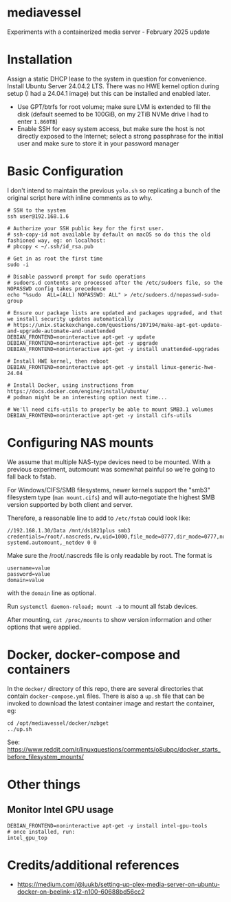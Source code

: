# mediavessel
Experiments with a containerized media server - February 2025 update

# Installation
Assign a static DHCP lease to the system in question for convenience.
Install Ubuntu Server 24.04.2 LTS. There was no HWE kernel option during setup (I had a 24.04.1 image) but this can be installed and enabled later.
* Use GPT/btrfs for root volume; make sure LVM is extended to fill the disk (default seemed to be 100GiB, on my 2TiB NVMe drive I had to enter `1.860TB`)
* Enable SSH for easy system access, but make sure the host is not directly exposed to the Internet; select a strong passphrase for the initial user and make sure to store it in your password manager

# Basic Configuration
I don't intend to maintain the previous `yolo.sh` so replicating a bunch of the original script here with inline comments as to why.

```
# SSH to the system
ssh user@192.168.1.6

# Authorize your SSH public key for the first user.
# ssh-copy-id not available by default on macOS so do this the old fashioned way, eg: on localhost:
# pbcopy < ~/.ssh/id_rsa.pub

# Get in as root the first time 
sudo -i

# Disable password prompt for sudo operations
# sudoers.d contents are processed after the /etc/sudoers file, so the NOPASSWD config takes precedence
echo "%sudo  ALL=(ALL) NOPASSWD: ALL" > /etc/sudoers.d/nopasswd-sudo-group

# Ensure our package lists are updated and packages upgraded, and that we install security updates automatically
# https://unix.stackexchange.com/questions/107194/make-apt-get-update-and-upgrade-automate-and-unattended
DEBIAN_FRONTEND=noninteractive apt-get -y update 
DEBIAN_FRONTEND=noninteractive apt-get -y upgrade 
DEBIAN_FRONTEND=noninteractive apt-get -y install unattended-upgrades

# Install HWE kernel, then reboot
DEBIAN_FRONTEND=noninteractive apt-get -y install linux-generic-hwe-24.04

# Install Docker, using instructions from https://docs.docker.com/engine/install/ubuntu/
# podman might be an interesting option next time...

# We'll need cifs-utils to properly be able to mount SMB3.1 volumes
DEBIAN_FRONTEND=noninteractive apt-get -y install cifs-utils
```

# Configuring NAS mounts
We assume that multiple NAS-type devices need to be mounted. With a previous experiment, automount was somewhat painful so we're going to fall back to fstab.

For Windows/CIFS/SMB filesystems, newer kernels support the "smb3" filesystem type (`man mount.cifs`) and will auto-negotiate the highest SMB version supported by both client and server.

Therefore, a reasonable line to add to `/etc/fstab` could look like:

```
//192.168.1.30/Data /mnt/ds1821plus smb3 credentials=/root/.nascreds,rw,uid=1000,file_mode=0777,dir_mode=0777,nofail,x-systemd.automount,_netdev 0 0
```

Make sure the /root/.nascreds file is only readable by root. The format is

```
username=value
password=value
domain=value
```

with the `domain` line as optional. 

Run `systemctl daemon-reload; mount -a` to mount all fstab devices. 

After mounting, `cat /proc/mounts` to show version information and other options that were applied.

# Docker, docker-compose and containers

In the `docker/` directory of this repo, there are several directories that contain `docker-compose.yml` files. There is also a `up.sh` file that can be invoked to download the latest container image and restart the container, eg:

```
cd /opt/mediavessel/docker/nzbget
../up.sh
```

See: https://www.reddit.com/r/linuxquestions/comments/o8ubpc/docker_starts_before_filesystem_mounts/

# Other things

## Monitor Intel GPU usage

```
DEBIAN_FRONTEND=noninteractive apt-get -y install intel-gpu-tools
# once installed, run:
intel_gpu_top
```

# Credits/additional references
* https://medium.com/@luukb/setting-up-plex-media-server-on-ubuntu-docker-on-beelink-s12-n100-60688bd56cc2
